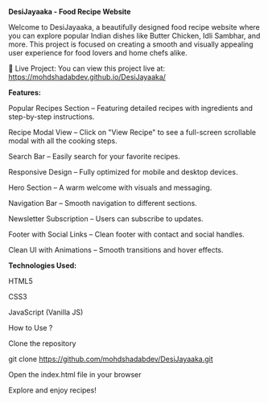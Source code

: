 **DesiJayaaka - Food Recipe Website**

Welcome to DesiJayaaka, a beautifully designed food recipe website where you can explore popular Indian dishes like Butter Chicken, Idli Sambhar, and more. This project is focused on creating a smooth and visually appealing user experience for food lovers and home chefs alike.

🔗 Live Project:
 You can view this project live at:
https://mohdshadabdev.github.io/DesiJayaaka/

**Features:**
 
 Popular Recipes Section – Featuring detailed recipes with ingredients and step-by-step instructions.

 Recipe Modal View – Click on "View Recipe" to see a full-screen scrollable modal with all the cooking steps.

 Search Bar – Easily search for your favorite recipes.

 Responsive Design – Fully optimized for mobile and desktop devices.

 Hero Section – A warm welcome with visuals and messaging.

 Navigation Bar – Smooth navigation to different sections.

 Newsletter Subscription – Users can subscribe to updates.

 Footer with Social Links – Clean footer with contact and social handles.

 Clean UI with Animations – Smooth transitions and hover effects.

**Technologies Used:**

HTML5

CSS3

JavaScript (Vanilla JS)



How to Use ?

Clone the repository

git clone https://github.com/mohdshadabdev/DesiJayaaka.git

Open the index.html file in your browser

Explore and enjoy recipes!
